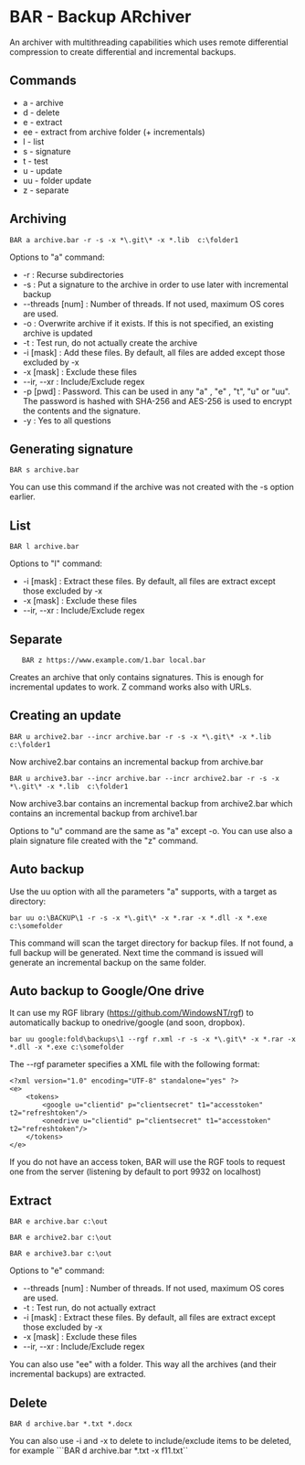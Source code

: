 # BAR - Backup ARchiver

An archiver with multithreading capabilities which uses remote differential compression to create differential and incremental backups.

## Commands
* a  - archive
* d  - delete
* e  - extract
* ee - extract from archive folder (+ incrementals)
* l  - list
* s  - signature
* t  - test
* u  - update
* uu - folder update
* z  - separate


## Archiving
```BAR a archive.bar -r -s -x *\.git\* -x *.lib  c:\folder1```

Options to "a" command:
* -r				: Recurse subdirectories
* -s				: Put a signature to the archive in order to use later with incremental backup
* --threads [num]	: Number of threads. If not used, maximum OS cores are used.
* -o				: Overwrite archive if it exists. If this is not specified, an existing archive is updated
* -t				: Test run, do not actually create the archive
* -i [mask]			: Add these files. By default, all files are added except those excluded by -x
* -x [mask]			: Exclude these files
* --ir, --xr		: Include/Exclude regex
* -p [pwd]			: Password. This can be used in any "a" , "e" , "t", "u" or "uu". The password is hashed with SHA-256 and AES-256 is used to encrypt the contents and the signature.
* -y                : Yes to all questions


## Generating signature
```BAR s archive.bar```

You can use this command if the archive was not created with the -s option earlier.

## List
```BAR l archive.bar```

Options to "l" command:
* -i [mask]			: Extract these files. By default, all files are extract except those excluded by -x
* -x [mask]			: Exclude these files
* --ir, --xr		: Include/Exclude regex

## Separate
```BAR z archive.bar archive2.bar
   BAR z https://www.example.com/1.bar local.bar
```

Creates an archive that only contains signatures. This is enough for incremental updates to work. Z command works also with URLs.


## Creating an update
```BAR u archive2.bar --incr archive.bar -r -s -x *\.git\* -x *.lib  c:\folder1```

Now archive2.bar contains an incremental backup from archive.bar

```BAR u archive3.bar --incr archive.bar --incr archive2.bar -r -s -x *\.git\* -x *.lib  c:\folder1```

Now archive3.bar contains an incremental backup from archive2.bar which contains an incremental backup from archive1.bar

Options to "u" command are the same as "a" except -o. You can use also a plain signature file created with the "z" command.


## Auto backup
Use the uu option with all the parameters "a" supports, with a target as directory:

```bar uu o:\BACKUP\1 -r -s -x *\.git\* -x *.rar -x *.dll -x *.exe c:\somefolder```

This command will scan the target directory for backup files. If not found, a full backup will be generated.
Next time the command is issued will generate an incremental backup on the same folder.

## Auto backup to Google/One drive
It can use my RGF library (https://github.com/WindowsNT/rgf) to automatically backup to onedrive/google (and soon, dropbox).

```bar uu google:fold\backups\1 --rgf r.xml -r -s -x *\.git\* -x *.rar -x *.dll -x *.exe c:\somefolder```

The --rgf parameter specifies a XML file with the following format:

```
<?xml version="1.0" encoding="UTF-8" standalone="yes" ?>
<e>
	<tokens>
		<google u="clientid" p="clientsecret" t1="accesstoken" t2="refreshtoken"/>
		<onedrive u="clientid" p="clientsecret" t1="accesstoken" t2="refreshtoken"/>
	</tokens>
</e>
```

If you do not have an access token, BAR will use the RGF tools to request one from the server (listening by default to port 9932 on localhost)



## Extract
```BAR e archive.bar c:\out```

```BAR e archive2.bar c:\out```

```BAR e archive3.bar c:\out```

Options to "e" command:
* --threads [num]	: Number of threads. If not used, maximum OS cores are used.
* -t				: Test run, do not actually extract
* -i [mask]			: Extract these files. By default, all files are extract except those excluded by -x
* -x [mask]			: Exclude these files
* --ir, --xr		: Include/Exclude regex

You can also use "ee" with a folder. This way all the archives (and their incremental backups) are extracted.


## Delete

```BAR d archive.bar *.txt *.docx```

You can also use -i and -x to delete to include/exclude items to be deleted, for example 
```BAR d archive.bar *.txt -x f11.txt``


